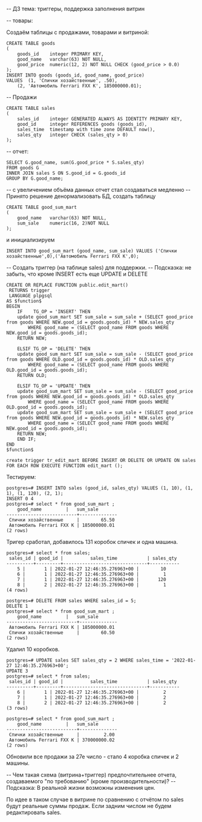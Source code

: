 -- ДЗ тема: триггеры, поддержка заполнения витрин

-- товары:

Создаём таблицы с продажами, товарами и витриной:

	CREATE TABLE goods
	(
	    goods_id    integer PRIMARY KEY,
	    good_name   varchar(63) NOT NULL,
	    good_price  numeric(12, 2) NOT NULL CHECK (good_price > 0.0)
	);
	INSERT INTO goods (goods_id, good_name, good_price)
	VALUES 	(1, 'Спички хозайственные', .50),
		(2, 'Автомобиль Ferrari FXX K', 185000000.01);

-- Продажи

	CREATE TABLE sales
	(
	    sales_id    integer GENERATED ALWAYS AS IDENTITY PRIMARY KEY,
	    good_id     integer REFERENCES goods (goods_id),
	    sales_time  timestamp with time zone DEFAULT now(),
	    sales_qty   integer CHECK (sales_qty > 0)
	);


-- отчет:

	SELECT G.good_name, sum(G.good_price * S.sales_qty)
	FROM goods G
	INNER JOIN sales S ON S.good_id = G.goods_id
	GROUP BY G.good_name;

-- с увеличением объёма данных отчет стал создаваться медленно
-- Принято решение денормализовать БД, создать таблицу

	CREATE TABLE good_sum_mart
	(
		good_name   varchar(63) NOT NULL,
		sum_sale	numeric(16, 2)NOT NULL
	);
и инициализируем

	INSERT INTO good_sum_mart (good_name, sum_sale) VALUES ('Спички хозайственные',0),('Автомобиль Ferrari FXX K',0);
	
-- Создать триггер (на таблице sales) для поддержки.
-- Подсказка: не забыть, что кроме INSERT есть еще UPDATE и DELETE

	CREATE OR REPLACE FUNCTION public.edit_mart()
	 RETURNS trigger
	 LANGUAGE plpgsql
	AS $function$
	BEGIN
		IF    TG_OP = 'INSERT' THEN
		update good_sum_mart SET sum_sale = sum_sale + (SELECT good_price from goods WHERE NEW.good_id = goods.goods_id) * NEW.sales_qty
			WHERE good_name = (SELECT good_name FROM goods WHERE NEW.good_id = goods.goods_id);
		RETURN NEW;

		ELSIF TG_OP = 'DELETE' THEN
		update good_sum_mart SET sum_sale = sum_sale - (SELECT good_price from goods WHERE OLD.good_id = goods.goods_id) * OLD.sales_qty
			WHERE good_name = (SELECT good_name FROM goods WHERE OLD.good_id = goods.goods_id);
		RETURN OLD;

		ELSIF TG_OP = 'UPDATE' THEN
		update good_sum_mart SET sum_sale = sum_sale - (SELECT good_price from goods WHERE NEW.good_id = goods.goods_id) * OLD.sales_qty
			WHERE good_name = (SELECT good_name FROM goods WHERE OLD.good_id = goods.goods_id);
		update good_sum_mart SET sum_sale = sum_sale + (SELECT good_price from goods WHERE NEW.good_id = goods.goods_id) * NEW.sales_qty
			WHERE good_name = (SELECT good_name FROM goods WHERE NEW.good_id = goods.goods_id);
		RETURN NEW;
		END IF;
	END
	$function$

	create trigger tr_edit_mart BEFORE INSERT OR DELETE OR UPDATE ON sales FOR EACH ROW EXECUTE FUNCTION edit_mart ();

Тестируем:

	postgres=# INSERT INTO sales (good_id, sales_qty) VALUES (1, 10), (1, 1), (1, 120), (2, 1);
	INSERT 0 4
	postgres=# select * from good_sum_mart ;
		good_name         |   sum_sale
	--------------------------+--------------
	 Спички хозайственные     |        65.50
	 Автомобиль Ferrari FXX K | 185000000.01
	(2 rows)
Тригер сработал, добавилось 131 коробок спичек и одна машина.

	postgres=# select * from sales;
	 sales_id | good_id |          sales_time           | sales_qty
	----------+---------+-------------------------------+-----------
		5 |       1 | 2022-01-27 12:46:35.276963+00 |        10
		6 |       1 | 2022-01-27 12:46:35.276963+00 |         1
		7 |       1 | 2022-01-27 12:46:35.276963+00 |       120
		8 |       2 | 2022-01-27 12:46:35.276963+00 |         1
	(4 rows)

	postgres=# DELETE FROM sales WHERE sales_id = 5;
	DELETE 1
	postgres=# select * from good_sum_mart ;
		good_name         |   sum_sale
	--------------------------+--------------
	 Автомобиль Ferrari FXX K | 185000000.01
	 Спички хозайственные     |        60.50
	(2 rows)
Удалил 10 коробков.

	postgres=# UPDATE sales SET sales_qty = 2 WHERE sales_time = '2022-01-27 12:46:35.276963+00';
	UPDATE 3
	postgres=# select * from sales;
	 sales_id | good_id |          sales_time           | sales_qty
	----------+---------+-------------------------------+-----------
		6 |       1 | 2022-01-27 12:46:35.276963+00 |         2
		7 |       1 | 2022-01-27 12:46:35.276963+00 |         2
		8 |       2 | 2022-01-27 12:46:35.276963+00 |         2
	(3 rows)

	postgres=# select * from good_sum_mart ;
		good_name         |   sum_sale
	--------------------------+--------------
	 Спички хозайственные     |         2.00
	 Автомобиль Ferrari FXX K | 370000000.02
	(2 rows)
Обновили все продажи за 27е число - стало 4 коробка спичек и 2 машины.


-- Чем такая схема (витрина+триггер) предпочтительнее отчета, создаваемого "по требованию" (кроме производительности)?
-- Подсказка: В реальной жизни возможны изменения цен.

По идее в таком случае в витрине по сравнению с отчётом по sales будут реальные суммы продаж. Если задним числом не будем редактировать sales.
